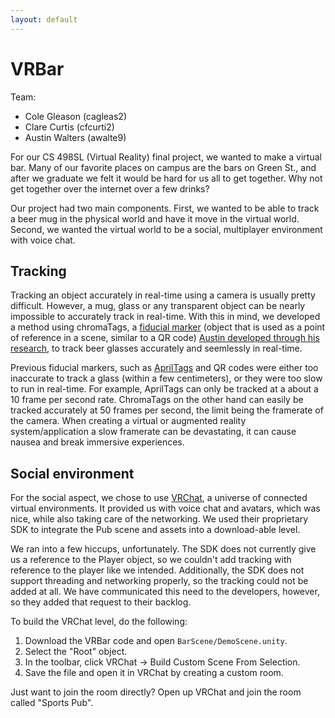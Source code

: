 ```yaml
---
layout: default
---
```


# VRBar

Team:

* Cole Gleason (cagleas2)
* Clare Curtis (cfcurti2)
* Austin Walters (awalte9)

For our CS 498SL (Virtual Reality) final project, we wanted to make a
virtual bar. Many of our favorite places on campus are the bars on
Green St., and after we graduate we felt it would be hard for us all
to get together. Why not get together over the internet over a few
drinks?

Our project had two main components. First, we wanted to be able to
track a beer mug in the physical world and have it move in the virtual
world. Second, we wanted the virtual world to be a social, multiplayer
environment with voice chat.

## Tracking

Tracking an object accurately in real-time using a camera is usually pretty difficult. However, a mug, glass or any transparent object can be nearly impossible to accurately track in real-time. With this in mind, we developed a method using chromaTags, a [fiducial marker](http://en.wikipedia.org/wiki/Fiducial_marker) (object that is used as a point of reference in a scene, similar to a QR code) [Austin developed through his research](http://austingwalters.com/chromatags/), to track beer glasses accurately and seemlessly in real-time. 

Previous fiducial markers, such as [AprilTags](http://april.eecs.umich.edu/wiki/index.php/AprilTags) and QR codes were either too inaccurate to track a glass (within a few centimeters), or they were too slow to run in real-time. For example, AprilTags can only be tracked at a about a 10 frame per second rate. ChromaTags on the other hand can easily be tracked accurately at 50 frames per second, the limit being the framerate of the camera. When creating a virtual or augmented reality system/application a slow framerate can be devastating, it can cause nausea and break immersive experiences. 

## Social environment

For the social aspect, we chose to use [VRChat](http://vrchat.net), a universe of
connected virtual environments. It provided us with voice chat and
avatars, which was nice, while also taking care of the networking. We
used their proprietary SDK to integrate the Pub scene and assets into
a download-able level.

We ran into a few hiccups, unfortunately. The SDK does not currently
give us a reference to the Player object, so we couldn't add tracking
with reference to the player like we intended. Additionally, the SDK
does not support threading and networking properly, so the tracking
could not be added at all. We have communicated this need to the
developers, however, so they added that request to their backlog.

To build the VRChat level, do the following:

1. Download the VRBar code and open `BarScene/DemoScene.unity`.
2. Select the "Root" object.
3. In the toolbar, click VRChat -> Build Custom Scene From Selection.
4. Save the file and open it in VRChat by creating a custom room.

Just want to join the room directly? Open up VRChat and join the room
called "Sports Pub".
